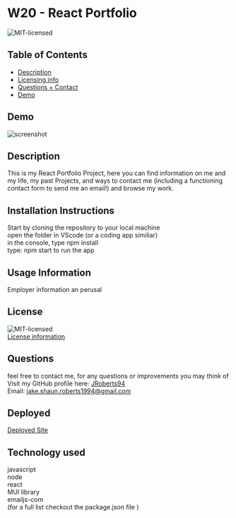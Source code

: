 # W20 - React Portfolio


![MIT-licensed](https://img.shields.io/badge/License-MIT-red)

## Table of Contents 
- [Description](#description)
- [Licensing info](#license)
- [Questions + Contact](#questions)
- [Demo](#demo)

## Demo
![screenshot](src/pages/screenshots/w20screenshot.PNG)

## Description
This is my React Portfolio Project, here you can find information on me and my life, my past Projects, and ways to contact me (including a functioning contact form to send me an email!) and browse my work.

## Installation Instructions
Start by cloning the repository to your local machine
 <br> 
 open the folder in VScode (or a coding app similiar) 
 <br> 
 in the console, type npm install 
 <br> 
 type: npm start to run the app

## Usage Information
Employer information an perusal

## License
![MIT-licensed](https://img.shields.io/badge/License-MIT-red)
<br>
[License information](https://opensource.org/licenses)

## Questions
feel free to contact me, for any questions or improvements you may think of
<br>
Visit my GitHub profile here: [JRoberts94](https://github.com/JRoberts94)
<br>
Email: jake.shaun.roberts1994@gmail.com

## Deployed
[Deployed Site]()

## Technology used
javascript <br> node <br> react <br> MUI library <br> emailjs-com <br> (for a full list checkout the package.json file )
